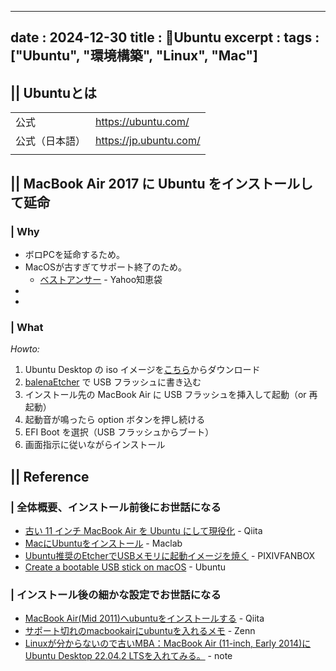 ----
date    : 2024-12-30
title   : 🐰Ubuntu
excerpt : 
tags    : ["Ubuntu", "環境構築", "Linux", "Mac"]
---



## || Ubuntuとは
|||
|:-|:-|
|公式|https://ubuntu.com/|
|公式（日本語）|https://jp.ubuntu.com/|
|||



## || MacBook Air 2017 に Ubuntu をインストールして延命
### | Why
* ボロPCを延命するため。
* MacOSが古すぎてサポート終了のため。
    * [ベストアンサー](https://detail.chiebukuro.yahoo.co.jp/qa/question_detail/q12266761962#ba) - Yahoo知恵袋
* 
* 


### | What

*Howto:*
1. Ubuntu Desktop の iso イメージを[こちら](https://jp.ubuntu.com/download)からダウンロード
2. [balenaEtcher]() で USB フラッシュに書き込む
3. インストール先の MacBook Air に USB フラッシュを挿入して起動（or 再起動）
4. 起動音が鳴ったら option ボタンを押し続ける
5. EFI Boot を選択（USB フラッシュからブート）
6. 画面指示に従いながらインストール
 



## || Reference
### | 全体概要、インストール前後にお世話になる
- [古い 11 インチ MacBook Air を Ubuntu にして現役化](https://qiita.com/suzukiplan/items/87fd32fe8e94b5a9bde5) - Qiita
- [MacにUbuntuをインストール](https://www.maclab.tokyo/document/ubuntu-install/6827/) - Maclab
- [Ubuntu推奨のEtcherでUSBメモリに起動イメージを焼く](https://kinneko.fanbox.cc/posts/2415122) - PIXIVFANBOX
- [Create a bootable USB stick on macOS](https://ubuntu.com/tutorials/create-a-usb-stick-on-macos#1-overview) - Ubuntu
### | インストール後の細かな設定でお世話になる
- [MacBook Air(Mid 2011)へubuntuをインストールする](https://qiita.com/krile136/items/0a8db8437ca9081a1e1e) - Qiita
- [サポート切れのmacbookairにubuntuを入れるメモ](https://zenn.dev/bowz/articles/1ea75e3b692399) - Zenn
- [Linuxが分からないので古いMBA：MacBook Air (11-inch, Early 2014)にUbuntu Desktop 22.04.2 LTSを入れてみる。](https://note.com/0375/n/nf6cc8242cc3d#4cc4fa31-58b7-4c38-b47b-c68a622b13cb) - note


